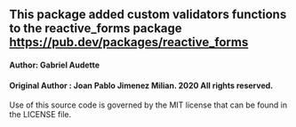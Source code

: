 ## This package added custom validators functions to the reactive_forms package https://pub.dev/packages/reactive_forms

#### Author: Gabriel Audette
#### Original Author : Joan Pablo Jimenez Milian. 2020 All rights reserved.
Use of this source code is governed by the MIT license that can be
found in the LICENSE file.
